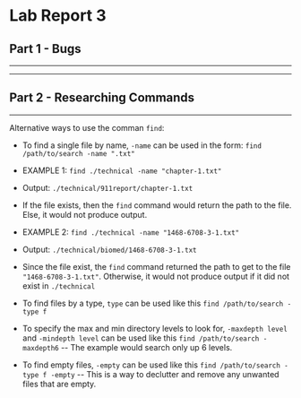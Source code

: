 # Lab Report 3
## Part 1 - Bugs
---
---
## Part 2 - Researching Commands
---
Alternative ways to use the comman `find`:
- To find a single file by name, `-name` can be used in the form: `find /path/to/search -name ".txt"`
- EXAMPLE 1: `find ./technical -name "chapter-1.txt"`
- Output: `./technical/911report/chapter-1.txt`
- If the file exists, then the `find` command would return the path to the file. Else, it would not produce output.
- EXAMPLE 2: `find ./technical -name "1468-6708-3-1.txt"`
- Output: `./technical/biomed/1468-6708-3-1.txt`
- Since the file exist, the `find` command returned the path to get to the file `"1468-6708-3-1.txt"`. Otherwise, it would not produce output if it did not exist in `./technical`
  
- To find files by a type, `type` can be used like this `find /path/to/search -type f`
- To specify the max and min directory levels to look for, `-maxdepth level` and `-mindepth level` can be used like this `find /path/to/search -maxdepth6`
  -- The example would search only up 6 levels.
- To find empty files, `-empty` can be used like this `find /path/to/search -type f -empty`
  -- This is a way to declutter and remove any unwanted files that are empty.
